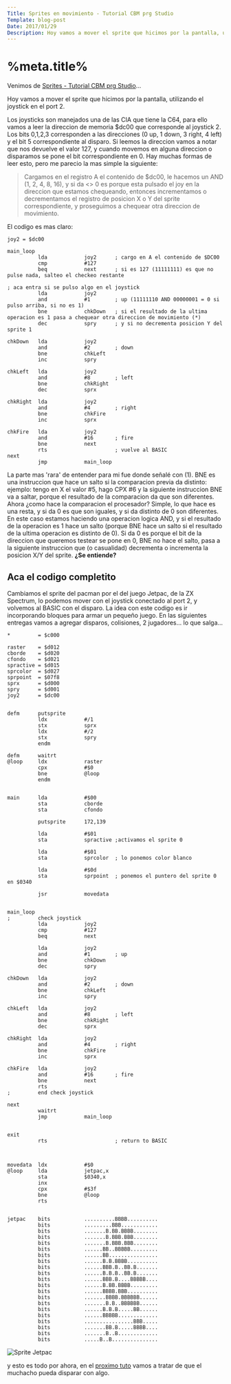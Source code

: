```yaml
---
Title: Sprites en movimiento - Tutorial CBM prg Studio
Template: blog-post
Date: 2017/01/29
Description: Hoy vamos a mover el sprite que hicimos por la pantalla, utilizando...
---
```


# %meta.title%

Venimos de [Sprites - Tutorial CBM prg Studio](%base_url%/blog/sprites)...

Hoy vamos a mover el sprite que hicimos por la pantalla, utilizando el joystick en el port 2. 

Los joysticks son manejados una de las CIA que tiene la C64, para ello vamos a leer la direccion de memoria $dc00 que corresponde al joystick 2. Los bits 0,1,2,3 corresponden a las direcciones (0 up, 1 down, 3 right, 4 left) y el bit 5 correspondiente al disparo. Si leemos la direccion vamos a notar que nos devuelve el valor 127, y cuando movemos en alguna direccion o disparamos se pone el bit correspondiente en 0. Hay muchas formas de leer esto, pero me parecio la mas simple la siguiente:  

> Cargamos en el registro A el contenido de $dc00, le hacemos un AND (1, 2, 4, 8, 16), y si da <> 0 es porque esta pulsado el joy en la direccion que estamos chequeando, entonces incrementamos o decrementamos el registro de posicion X o Y del sprite correspondiente, y proseguimos a chequear otra direccion de movimiento.

El codigo es mas claro:

~~~~~~~~
joy2 = $dc00

main_loop
          lda            joy2      ; cargo en A el contenido de $DC00
          cmp            #127      
          beq            next      ; si es 127 (11111111) es que no pulse nada, salteo el checkeo restante
          
; aca entra si se pulso algo en el joystick
          lda            joy2      
          and            #1        ; up (11111110 AND 00000001 = 0 si pulso arriba, si no es 1)
          bne            chkDown   ; si el resultado de la ultima operacion es 1 pasa a chequear otra direccion de movimiento (*)
          dec            spry      ; y si no decrementa posicion Y del sprite 1 

chkDown   lda            joy2      
          and            #2        ; down
          bne            chkLeft   
          inc            spry      
  
chkLeft   lda            joy2      
          and            #8        ; left
          bne            chkRight  
          dec            sprx      
          
chkRight  lda            joy2      
          and            #4        ; right
          bne            chkFire   
          inc            sprx      

chkFire   lda            joy2      
          and            #16       ; fire
          bne            next      
          rts                      ; vuelve al BASIC
next
          jmp            main_loop 

~~~~~~~~

La parte mas 'rara' de entender para mi fue donde señalé con (1). BNE es una instruccion que hace un salto si la comparacion previa da distinto:  
ejemplo: tengo en X el valor #5, hago CPX #6 y la siguiente instruccion BNE va a saltar, porque el resultado de la comparacion da que son diferentes.  
Ahora ¿como hace la comparacion el procesador? Simple, lo que hace es una resta, y si da 0 es que son iguales, y si da distinto de 0 son diferentes.  
En este caso estamos haciendo una operacion logica AND, y si el resultado de la operacion es 1 hace un salto (porque BNE hace un salto si el resultado de la ultima operacion es distinto de 0). Si da 0 es porque el bit de la direccion que queremos testear se pone en 0, BNE no hace el salto, pasa a la siguiente instruccion que (o casualidad) decrementa o incrementa la posicion X/Y del sprite.
**¿Se entiende?**

## Aca el codigo completito

Cambiamos el sprite del pacman por el del juego Jetpac, de la ZX Spectrum, lo podemos mover con el joystick conectado al port 2, y volvemos al BASIC con el disparo. La idea con este codigo es ir incorporando bloques para armar un pequeño juego. En las siguientes entregas vamos a agregar disparos, colisiones, 2 jugadores... lo que salga...


~~~~~~~~
*         = $c000

raster    = $d012
cborde    = $d020
cfondo    = $d021
spractive = $d015
sprcolor  = $d027
sprpoint  = $07f8
sprx      = $d000
spry      = $d001
joy2      = $dc00
          

defm      putsprite
          ldx            #/1       
          stx            sprx
          ldx            #/2       
          stx            spry
          endm

defm      waitrt
@loop     ldx            raster
          cpx            #$0       
          bne            @loop     
          endm
          

main      lda            #$00      
          sta            cborde     
          sta            cfondo
          
          putsprite      172,139     
            
          lda            #$01      
          sta            spractive ;activamos el sprite 0
          
          lda            #$01      
          sta            sprcolor  ; lo ponemos color blanco
          
          lda            #$0d      
          sta            sprpoint  ; ponemos el puntero del sprite 0 en $0340
            
          jsr            movedata  


main_loop
;         check joystick 
          lda            joy2      
          cmp            #127      
          beq            next      

          lda            joy2      
          and            #1        ; up
          bne            chkDown   
          dec            spry      

chkDown   lda            joy2      
          and            #2        ; down
          bne            chkLeft   
          inc            spry      
  
chkLeft   lda            joy2      
          and            #8        ; left
          bne            chkRight  
          dec            sprx      
          
chkRight  lda            joy2      
          and            #4        ; right
          bne            chkFire   
          inc            sprx      

chkFire   lda            joy2      
          and            #16       ; fire
          bne            next      
          rts
;         end check joystick          
          
next
          waitrt
          jmp            main_loop 
          
          
exit
          rts                      ; return to BASIC
          
          
            
movedata  ldx            #$0
@loop     lda            jetpac,x  
          sta            $0340,x   
          inx
          cpx            #$3f      
          bne            @loop
          rts
          

jetpac    bits           ..........BBBB..........
          bits           .........BBB............
          bits           .......B.BB.BBBB........
          bits           .......B.BBB.BBB........
          bits           .......B.BBB.BBB........
          bits           ......BB..BBBBB.........
          bits           ......BB................
          bits           ......B.B.BBBB..........
          bits           ......BBB.B..BB.B.......
          bits           ......B.B.B..BB.B.......
          bits           ......BBB.B....BBBBB....
          bits           ......B.BB.BBBB.........
          bits           ......BBBB.BBB..........
          bits           .......BBBB.BBBBBB......
          bits           .......B.B..BBBBBB......
          bits           ......B.B.B.....BB......
          bits           ......BBBBB.............
          bits           ................BBB.....
          bits           .......BB.B.....BBBB....
          bits           .......B..B.............
          bits           .....B..B...............
~~~~~~~~

![Sprite Jetpac](%base_url%/assets/images/sprites/sprite_jetpac.png)

y esto es todo por ahora, en el [proximo tuto](%base_url%/blog/shoot) vamos a tratar de que el muchacho pueda disparar con algo.

